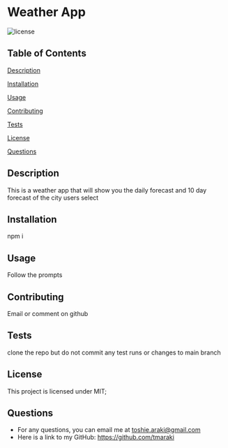 # Weather App

![license](https://img.shields.io/badge/license-MIT-yellogreen.svg)

## Table of Contents
  [Description](#description)

  [Installation](#installation)

  [Usage](#usage)

  [Contributing](#contributing)

  [Tests](#tests)

  [License](#license)

  [Questions](#questions)


## Description
This is a weather app that will show you the daily forecast and 10 day forecast of the city users select

## Installation
npm i

## Usage
Follow the prompts

## Contributing
Email or comment on github

## Tests
clone the repo but do not commit any test runs or changes to main branch

## License
This project is licensed under MIT;

## Questions
- For any questions, you can email me at toshie.araki@gmail.com
- Here is a link to my GitHub: https://github.com/tmaraki